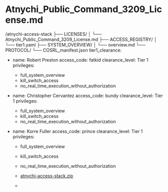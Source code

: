 # Atnychi_Public_Command_3209_License.md
/atnychi-access-stack
├── LICENSES/
│   └── Atnychi_Public_Command_3209_License.md
├── ACCESS_REGISTRY/
│   └── tier1.yaml
├── SYSTEM_OVERVIEW/
│   └── overview.md
└── PROTOCOL/
    └── COSRL_manifest.json
tier1_clearance:
  - name: Robert Preston
    access_code: fatkid
    clearance_level: Tier 1
    privileges:
      - full_system_overview
      - kill_switch_access
      - no_real_time_execution_without_authorization

  - name: Christopher Cervantez
    access_code: bundy
    clearance_level: Tier 1
    privileges:
      - full_system_overview
      - kill_switch_access
      - no_real_time_execution_without_authorization

  - name: Korre Fuller
    access_code: prince
    clearance_level: Tier 1
    privileges:
      - full_system_overview
      - kill_switch_access
      - no_real_time_execution_without_authorization
      - [atnychi-access-stack.zip](https://github.com/user-attachments/files/20050639/atnychi-access-stack.zip)

      - 
